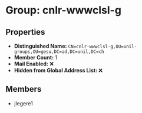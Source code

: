 # Group: cnlr-wwwclsl-g

## Properties

- **Distinguished Name:** `CN=cnlr-wwwclsl-g,OU=unil-groups,OU=gesu,DC=ad,DC=unil,DC=ch`
- **Member Count:** 1
- **Mail Enabled:** ❌
- **Hidden from Global Address List:** ❌

## Members

- jlegere1
